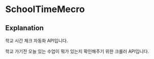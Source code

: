 # SchoolTimeMecro

## Explanation

학교 시간 체크 자동화 API입니다.

학교 가기전 오늘 있는 수업이 뭐가 있는지 확인해주기 위한 크롤러 API입니다.
